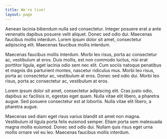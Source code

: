 ```yaml
---
title: We're live!
layout: page
---
```


Aenean lacinia bibendum nulla sed consectetur. Integer posuere erat a ante venenatis dapibus posuere velit aliquet. Donec sed odio dui. Maecenas faucibus mollis interdum. Lorem ipsum dolor sit amet, consectetur adipiscing elit. Maecenas faucibus mollis interdum.

Maecenas faucibus mollis interdum. Morbi leo risus, porta ac consectetur ac, vestibulum at eros. Duis mollis, est non commodo luctus, nisi erat porttitor ligula, eget lacinia odio sem nec elit. Cum sociis natoque penatibus et magnis dis parturient montes, nascetur ridiculus mus. Morbi leo risus, porta ac consectetur ac, vestibulum at eros. Donec sed odio dui. Morbi leo risus, porta ac consectetur ac, vestibulum at eros.

Lorem ipsum dolor sit amet, consectetur adipiscing elit. Cras justo odio, dapibus ac facilisis in, egestas eget quam. Nulla vitae elit libero, a pharetra augue. Sed posuere consectetur est at lobortis. Nulla vitae elit libero, a pharetra augue.

Maecenas sed diam eget risus varius blandit sit amet non magna. Vestibulum id ligula porta felis euismod semper. Etiam porta sem malesuada magna mollis euismod. Donec sed odio dui. Nullam quis risus eget urna mollis ornare vel eu leo. Maecenas faucibus mollis interdum.
